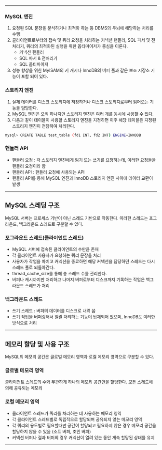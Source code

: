 ------



### MySQL 엔진

1. 요청된 SQL 문장을 분석하거나 최적화 하는 등 DBMS의 두뇌에 해당하는 처리를 수행
2. 클라이언트로부터의 접속 및 쿼리 요청을 처리하는 커넥션 핸들러, SQL 파서 및 전처리기, 쿼리의 최적화된 실행을 위한 옵티마이저가 중심을 이룬다.
   - 커넥션 핸들러
   - SQL 파서 & 전처리기
   - SQL 옵티마이저
3. 성능 향상을 위한 MyISAM의 키 캐시나 InnoDB의 버퍼 풀과 같은 보조 저장소 기능이 포함 되어 있다.



### 스토리지 엔진

1. 실제 데이터를 디스크 스토리지에 저장하거나 디스크 스토리지로부터 읽어오는 기능을 담당한다.
2. MySQL 엔진은 오직 하나지만 스토리지 엔진은 여러 개를 동시에 사용할 수 있다.
3. 다음과 같이 테이블이 사용할 스토리지 엔진을 지정하면 이후 해당 테이블은 지정된 스토리지 엔진이 전담하여 처리한다.

```bash
mysql> CREATE TABLE test_table (fd1 INT, fd2 INT) ENGINE=INNODB
```



### 핸들러 API

- 핸들러 요청 : 각 스토리지 엔진에게 읽기 또는 쓰기를 요청하는데, 이러한 요청들을 핸들러 요청이라 함
- 핸들러 API : 핸들러 요청에 사용되는 API
- 핸들러 API를 통해 MySQL 엔진과 InnoDB 스토리지 엔진 사이에 데이터 교환이 발생



---



## MySQL 스레딩 구조

MySQL 서버는 프로세스 기반이 아닌 스레드 기반으로 작동한다. 이러한 스레드는 포그라운드, 백그라운드 스레드로 구분할 수 있다.



### 포그라운드 스레드(클라이언트 스레드)

- MySQL 서버에 접속된 클라이언트의 수만큼 존재
- 각 클라이언트 사용자가 요청하는 쿼리 문장을 처리
- 사용자가 작업을 마치고 커넥션을 종료하면 해당 커넥션을 담당하던 스레드는 다시 스레드 풀로 되돌아간다.
- thread_cache_size를 통해 총 스레드 수를 관리한다.
- 버퍼나 캐시까지만 처리하고 나머지 버퍼로부터 디스크까지 기록하는 작업은 백그라운드 스레드가 처리



### 백그라운드 스레드

- 쓰기 스레드 : 버퍼의 데이터를 디스크로 내려 씀
- 쓰기 작업을 버퍼링해서 일괄 처리하는 기능이 탑재되어 있으며, InnoDB도 이러한 방식으로 처리



---



## 메모리 할당 및 사용 구조

MySQL의 메모리 공간은 글로벌 메모리 영역과 로컬 메모리 영역으로 구분할 수 있다.



### 글로벌 메모리 영역

클라이언트 스레드의 수와 무관하게 하나의 메모리 공간만을 할당한다. 모든 스레드에 의해 공유되는 메모리



### 로컬 메모리 영역

- 클라이언트 스레드가 쿼리를 처리하는 데 사용하는 메모리 영역
- 각 클라이언트 스레드별로 독립적으로 할당되며 공유되지 않는 메모리 영역
- 각 쿼리의 용도별로 필요할때만 공간이 할당되고 필요하지 않은 경우 메모리 공간을 할당하지 않을 수 있음 (소트 버퍼, 조인 버퍼)
- 커넥션 버퍼나 결과 버퍼의 경우 커넥션이 열려 있는 동안 계속 할당된 상태를 유지



---
